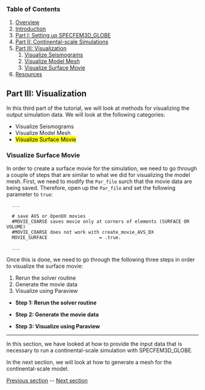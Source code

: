 ### Table of Contents
1. [Overview](/index.md)
2. [Introduction](/intro_specfem.md)
3. [Part I: Setting up SPECFEM3D_GLOBE](/setup_specfem3d.md)
4. [Part II: Continental-scale Simulations](/prepare_data.md)
5. [Part III: Visualization](/vis_seismo.md)
    1. [Visualize Seismograms](/vis_seismo.md)
    2. [Visualize Model Mesh](/vis_mesh.md)
    3. [Visualize Surface Movie](/vis_movie.md)
6. [Resources](resources.md)


## Part III: Visualization

In this third part of the tutorial, we will look at methods for visualizing the
output simulation data. We will look at the following categories:

* Visualize Seismograms
* Visualize Model Mesh
* <mark>Visualize Surface Movie</mark>

### Visualize Surface Movie

In order to create a surface movie for the simulation, we need to go through a
couple of steps that are similar to what we did for visualizing the model mesh.
First, we need to modify the `Par_file` surch that the movie data are being
saved. Therefore, open up the `Par_file` and set the following parameter to
`true`:

      ...

      # save AVS or OpenDX movies
      #MOVIE_COARSE saves movie only at corners of elements (SURFACE OR VOLUME)
      #MOVIE_COARSE does not work with create_movie_AVS_DX
      MOVIE_SURFACE                   = .true.

      ...

Once this is done, we need to go through the following three steps in order to
visualize the surface movie:

1. Rerun the solver routine
2. Generate the movie data
3. Visualize using Paraview

* **Step 1: Rerun the solver routine**

* **Step 2: Generate the movie data**

* **Step 3: Visualize using Paraview**

---
In this section, we have looked at how to provide the input data that is
necessary to run a continental-scale simulation with SPECFEM3D_GLOBE.

In the next section, we will look at how to generate a mesh for the
continental-scale model.



[Previous section](/vis_mesh.md) -- [Next section](/vis_movie.md)
